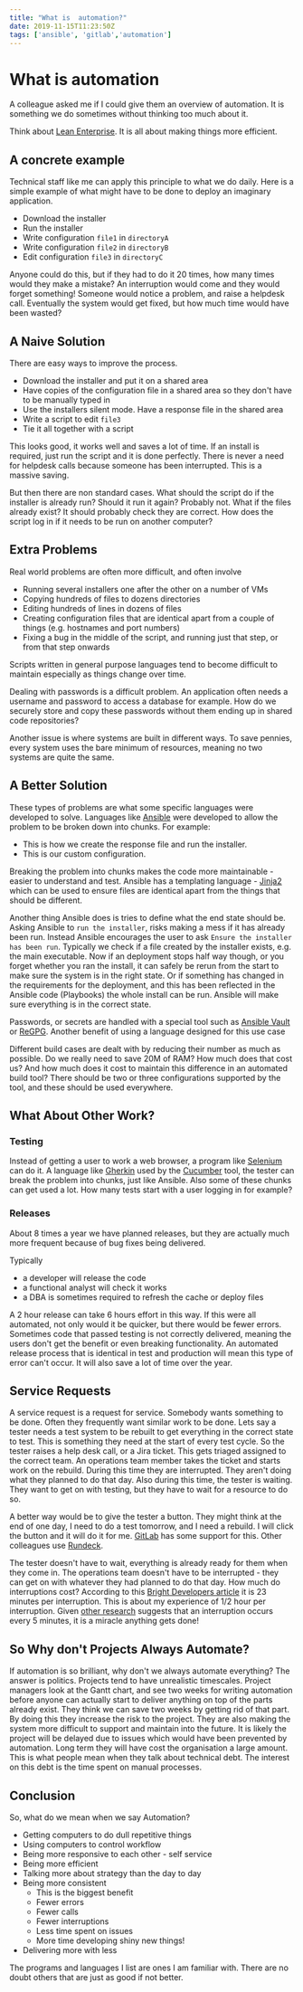 ```yaml
---
title: "What is  automation?"
date: 2019-11-15T11:23:50Z
tags: ['ansible', 'gitlab','automation']
---
```


# What is automation
A colleague asked me if I could give them an overview of automation. It is something
we do sometimes without thinking  too much about it.

Think about [Lean Enterprise](https://en.wikipedia.org/wiki/Lean_enterprise). 
It is all about making things more efficient.


## A concrete example

Technical staff like me can apply this principle to what we do daily. 
Here is a simple example of what might have to be done to deploy an imaginary application.

* Download the installer
* Run the installer
* Write configuration `file1` in `directoryA`
* Write configuration `file2` in `directoryB`
* Edit configuration `file3` in `directoryC`

Anyone could do this, but if they had to do it 20 times, how many times would 
they make a mistake? An interruption would come and they would forget something! 
Someone would notice a problem, and raise a helpdesk call. Eventually the system would get fixed, but how
much time would have been wasted?

## A Naive Solution
There are easy ways to improve the process.

* Download the installer and put it on a shared area
* Have copies of the configuration file in a shared area so they don't have to be manually typed in
* Use the installers silent mode. Have a response file in the shared area
* Write a script to edit `file3`
* Tie it all together with a script

This looks good, it works well and saves a lot of time. If an install is required, just
run the script and it is done perfectly. There is never a need for helpdesk calls because
someone has been interrupted. This is a massive saving.

But then there are non standard cases. What should the script do if the installer is 
already run? Should it run it again? Probably not. What if the files already exist? It 
should probably check they are correct. How does the script log in if it needs to be 
run on another computer?

## Extra Problems
Real world problems are often more difficult, and often involve

* Running several installers one after the other on a number of VMs
* Copying hundreds of files to dozens directories
* Editing hundreds of lines in dozens of files
* Creating configuration files that are identical apart from a couple of things (e.g. hostnames and port numbers)
* Fixing a bug in the middle of the script, and running just that step, or from that step onwards

Scripts written in general purpose languages tend to become difficult to maintain especially
as things change over time.

Dealing with passwords is a difficult problem. An application often needs a username and 
password to access
a database for example. How do we securely store and copy these passwords without them
ending up in shared code repositories?

Another issue is where systems are built in different ways. To save pennies, every system uses
the bare minimum of resources, meaning no two systems are quite the same.

## A Better Solution
These types of problems are what some specific languages were developed to solve. Languages like 
[Ansible](https://docs.ansible.com/) were developed to allow the problem to be broken 
down into chunks. For example:

* This is how we create the response file and run the installer.
* This is our custom configuration.

Breaking the problem into chunks makes the code more maintainable - easier to understand and test. 
Ansible has a templating language - [Jinja2](https://palletsprojects.com/p/jinja/) 
which can be used to ensure files are identical apart from the things that should be different.

Another thing Ansible does is tries to define what the end state should be. Asking Ansible 
to `run the installer`, risks making a mess if it has already been run. Instead
Ansible encourages the user to ask `Ensure the installer has been run`. Typically we
check if a file created by the installer exists, e.g. the main executable. 
Now if an deployment stops half way though, or you forget whether you ran the install, it can 
safely be rerun from the start to make sure the system is in the right state. Or if something has changed
in the requirements for the deployment, and this has been reflected in the Ansible code 
(Playbooks) the whole install can be run. Ansible will make sure everything is in the correct
state.

Passwords, or secrets are handled with a special tool such as 
[Ansible Vault](https://docs.ansible.com/ansible/latest/user_guide/vault.html) or 
[ReGPG](https://dotat.at/prog/regpg/). Another benefit of using a language designed 
for this use case

Different build cases are dealt with by reducing their number as much as possible. Do we
really need to save 20M of RAM? How much does that cost us? And how much does it cost to maintain
this difference in an automated build tool? There should be two or three configurations
supported by the tool, and these should be used everywhere.

## What About Other Work?
### Testing
Instead of getting a user 
to work a web browser, a program like [Selenium](https://www.seleniumhq.org/) can do it. 
A language like [Gherkin](https://en.wikipedia.org/wiki/Cucumber_(software)#Gherkin_language) 
used by the [Cucumber](https://cucumber.io/docs) tool, the tester can break the 
problem into chunks, just like Ansible. Also some of 
these chunks can get used a lot. How many tests start with a user logging in for example?

### Releases
About 8 times a year we have planned releases, but they are actually much more frequent
because of bug fixes being delivered.

Typically 

* a developer will release the code
* a functional analyst will check it works
* a DBA is sometimes required to refresh the cache or deploy files

A 2 hour release can take 6 hours effort in this way. If this were all automated, not only would
it be quicker, but there would be fewer errors. Sometimes code that passed testing is not 
correctly delivered, meaning the users don't get the benefit or even breaking functionality.
An automated release process that is identical in test and production will mean this type of
error can't occur. It will also save a lot of time over the year.

## Service Requests
A service request is a request for service. Somebody wants something to be done. Often they
frequently want similar work to be done.
Lets say a tester needs a test system to be rebuilt to get everything in the correct state
to test. This is something they need at the start of every test cycle. 
So the tester raises a help desk call, or a Jira ticket. This gets triaged assigned
to the correct team. An operations team member takes the 
ticket and starts work on the rebuild. During this
time they are interrupted. They aren't doing what they planned to do that day. 
Also during this time, the tester is waiting. They want to get on with testing, but they
have to wait for a resource to do so.

A better way would be to give the tester a button. They might think at the end of one day, I need
to do a test tomorrow, and I need a rebuild. I will click the button and it will do it for me.
[GitLab](https://gitlab.com/) has some support for this. Other colleagues use [Rundeck](https://www.rundeck.com/open-source).

The tester doesn't have to wait, everything is already ready for them when they come in.
The operations team doesn't have to be interrupted - they can get on with whatever they
had planned to do that day. How much do interruptions cost? According to this 
[Bright Developers article](https://www.brightdevelopers.com/the-cost-of-interruption-for-software-developers/) 
it is 23 minutes per interruption. This is about my experience of 1/2 hour per interruption.
Given [other research](https://journals.sagepub.com/doi/10.1177/154193121005400437) suggests that an interruption occurs every 5 minutes, it is a miracle anything gets
done!

## So Why don't Projects Always Automate?
If automation is so brilliant, why don't we always automate everything? The answer is politics.
Projects tend to have unrealistic timescales. Project managers look at the Gantt chart, and
see two weeks for writing automation before anyone can actually start to deliver anything on top
of the parts already exist. They think we can save two weeks by getting rid of that part.
By doing this they increase the risk to the project.
They are also making the system more difficult to support and maintain into the future. It
is likely the project will be delayed due to issues which would have been prevented by automation.
Long term they will have
cost the organisation a large amount. This is what people mean when they talk about 
technical debt. The interest
on this debt is the time spent on manual processes.

## Conclusion
So, what do we mean when we say Automation?

* Getting computers to do dull repetitive things
* Using computers to control workflow
* Being more responsive to each other - self service
* Being more efficient
* Talking more about strategy than the day to day
* Being more consistent
  * This is the biggest benefit
  * Fewer errors
  * Fewer calls
  * Fewer interruptions
  * Less time spent on issues
  * More time developing shiny new things!
* Delivering more with less

The programs and languages I list are ones I am familiar with. There are no doubt others that
are just as good if not better.